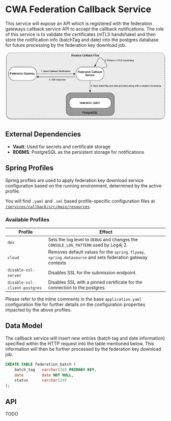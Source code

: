 # CWA Federation Callback Service

This service will expose an API which is registered with the federation gateways callback service API to accept the callback notifications. The role of this service is to validate the certificates (mTLS handshake) and then store the notification info (batchTag and date) into the postgres database for future processing by the federation key download job.

![Callback Flow Diagram](./images/callback-flow.png)

## External Dependencies

- **Vault**: Used for secrets and certificate storage
- **RDBMS**: PostgreSQL as the persistent storage for notifications

## Spring Profiles

Spring profiles are used to apply federation key download service configuration based on the running environment, determined by the active profile.

You will find `.yaml` and `.xml` based profile-specific configuration files at [`/services/callback/src/main/resources`](/services/callbacksrc/main/resources).

### Available Profiles

Profile                                           | Effect
--------------------------------------------------|-------------
`dev`                                             | Sets the log level to `DEBUG` and changes the `CONSOLE_LOG_PATTERN` used by Log4j 2.
`cloud`                                           | Removes default values for the `spring.flyway`, `spring.datasource` and sets federation gateway contexts
`disable-ssl-server`                              | Disables SSL for the submission endpoint.
`disable-ssl-client-postgres`                     | Disables SSL with a pinned certificate for the connection to the postgres.

Please refer to the inline comments in the base `application.yaml` configuration file for further details on the configuration properties impacted by the above profiles.

## Data Model

The callback service will insert new entries (batch tag and date information) specified within the HTTP request into the table mentioned below. This information will then be further processed by the federation key download job.

```sql
CREATE TABLE federation_batch (
    batch_tag   varchar(20) PRIMARY KEY,
    date        date NOT NULL,
    status      varchar(20)
);
```

## API

TODO